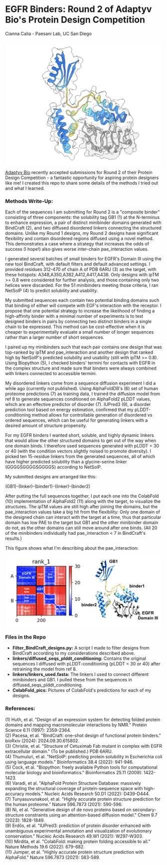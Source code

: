 # EGFR Binders: Round 2 of Adaptyv Bio's Protein Design Competition

Cianna Calia - Paesani Lab, UC San Diego

<p align="center">
  <img src="./figs/binder.png" alt="ColabFold structure of one of my designs in complex with EGFR Domain III" width="500px" align="middle"/>
</p>

[Adaptyv Bio](https://www.adaptyvbio.com/) recently accepted submissions for Round 2 of their Protein Design Competition - a fantastic opportunity for aspiring protein designers like me! I created this repo to share some details of the methods I tried out and what I learned.

### Methods Write-Up:

Each of the sequences I am submitting for Round 2 is a "composite binder" consisting of three components: the solubility tag GB1 (1) at the N-terminus to enhance expression, a pair of distinct minibinder domains generated with BindCraft (2), and two diffused disordered linkers connecting the structured domains. Unlike my Round 1 designs, my Round 2 designs have significant flexibility and contain disordered regions diffused using a novel method. This demonstrates a case where a strategy that increases the odds of success (I hope!) also gives worse inter-chain pae_interaction values.

I generated several batches of small binders for EGFR's Domain III using the new tool BindCraft, with default filters and default advanced settings. I provided residues 312-470 of chain A of PDB 6ARU (3) as the target, with these hotspots: A348,A350,A382,A412,A417,A438. Only designs with ipTM >= 0.8 were considered for further analysis, and those containing only two helices were discarded. For the 51 minibinders meeting those criteria, I ran NetSolP (4) to predict solubility and usability.

My submitted sequences each contain two potential binding domains such that binding of either will compete with EGF's interaction with the receptor. I propose that one potential strategy to increase the likelihood of finding a high-affinity binder with a minimal number of experiments is to test designed binders in pairs by connecting two distinct binders in a single chain to be expressed. This method can be cost-effective when it is cheaper to experimentally evaluate a small number of longer sequences rather than a larger number of short sequences.

I paired up my minibinders such that each pair contains one design that was top-ranked by ipTM and pae_interaction and another design that ranked high by NetSolP's predicted solubility and usability (still with ipTM >= 0.8). Using Biopython (5), I checked binders' termini for contacts with EGFR in the complex structure and made sure that binders were always combined with linkers connected to accessible termini.

My disordered linkers come from a sequence diffusion experiment I did a while ago (currently not published). Using AlphaFoldDB's (6) set of human proteome predictions (7) as training data, I trained the diffusion model from ref 8 to generate sequences conditioned on AlphaFold2 pLDDT values, which are an effective predictor of disorder (7). IUPred3 (9), a disorder prediction tool based on energy estimation, confirmed that my pLDDT-conditioning method allows for controllable generation of disordered vs ordered sequences, which can be useful for generating linkers with a desired amount of structure propensity.

For my EGFR binders I wanted short, soluble, and highly dynamic linkers that would allow the other structured domains to get out of the way when one domain binds. I therefore used sequences generated with pLDDT = 30 or 40 (with the condition vectors slightly noised to promote diversity). I picked ten 15-residue linkers from the generated sequences, all of which have higher predicted solubility than a glycine-serine linker (GGGGSGGGGSGGGGS) according to NetSolP.

My submitted designs are arranged like this:

(GB1)-(linker)-(binder1)-(linker)-(binder2)

After putting the full sequences together, I put each one into the ColabFold (10) implementation of AlphaFold2 (11) along with the target, to visualize the structures. The ipTM values are still high after joining the domains, but the pae_interaction values take a big hit from the flexibility: Only one domain of the designed chain can interact with the target at a time, thus that particular domain has low PAE to the target but GB1 and the other minibinder domain do not, as the other domains can still move around after one binds. (All 20 of the minibinders individually had pae_interaction < 7 in BindCraft's results.)

This figure shows what I'm describing about the pae_interaction:

<p align="center">
  <img src="./figs/pae.png" alt="ColabFold pae plot for one of my designs in complex with EGFR Domain III" width="700px" align="middle"/>
</p>

### Files in the Repo

 - **Filter_BindCraft_designs.py:** A script I made to filter designs from BindCraft according to my considerations described above.
 - **linkers/diffused_seqs_plddt_conditioning:** Contains the original sequences I diffused with pLDDT-conditioning (pLDDT = 30 or 40) after retraining the model from ref 8.
 - **linkers/linkers_used.fasta:** The linkers I used to connect different minibinders and GB1. I pulled these from the sequences in diffused_seqs_plddt_conditioning.
 - **ColabFold_pics:** Pictures of ColabFold's predictions for each of my designs.

### References:

(1) Huth, et al. "Design of an expression system for detecting folded protein domains and mapping macromolecular interactions by NMR." Protein Science 6.11 (1997): 2359-2364.\
(2) Pacesa, et al. "BindCraft: one-shot design of functional protein binders." bioRxiv (2024): 2024.09.30.615802.\
(3) Christie, et al. "Structure of Cetuximab Fab mutant in complex with EGFR extracellular domain." (To be published.) PDB 6ARU.\
(4) Thumuluri, et al. "NetSolP: predicting protein solubility in Escherichia coli using language models." Bioinformatics 38.4 (2022): 941-946.\
(5) Cock, et al. "Biopython: freely available Python tools for computational molecular biology and bioinformatics." Bioinformatics 25.11 (2009): 1422-1423.\
(6) Varadi, et al. "AlphaFold Protein Structure Database: massively expanding the structural coverage of protein-sequence space with high-accuracy models." Nucleic Acids Research 50.D1 (2022): D439-D444.\
(7) Tunyasuvunakool, et al. "Highly accurate protein structure prediction for the human proteome." Nature 596.7873 (2021): 590-596.\
(8) Ni, et al. "Generative design of de novo proteins based on secondary-structure constraints using an attention-based diffusion model." Chem 9.7 (2023): 1828-1849.\
(9) Erdős, et al. "IUPred3: prediction of protein disorder enhanced with unambiguous experimental annotation and visualization of evolutionary conservation." Nucleic Acids Research 49.W1 (2021): W297-W303.\
(10) Mirdita, et al. "ColabFold: making protein folding accessible to all." Nature Methods 19.6 (2022): 679-682.\
(11) Jumper, et al. "Highly accurate protein structure prediction with AlphaFold." Nature 596.7873 (2021): 583-589.
